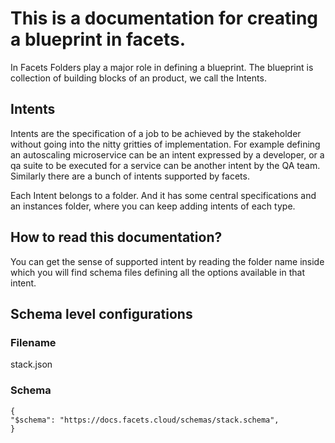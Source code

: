 # This is a documentation for creating a blueprint in facets.

In Facets Folders play a major role in defining a blueprint. The blueprint is collection of building blocks of an product, we call the Intents.

## Intents

Intents are the specification of a job to be achieved by the stakeholder without going into the nitty gritties of implementation. For example defining an autoscaling microservice can be an intent expressed by a developer, or a qa suite to be executed for a service can be another intent by the QA team. Similarly there are a bunch of intents supported by facets. 

Each Intent belongs to a folder. And it has some central specifications and an instances folder, where you can keep adding intents of each type.

## How to read this documentation?

You can get the sense of supported intent by reading the folder name inside which you will find schema files defining all the options available in that intent.

## Schema level configurations
### Filename 
stack.json
### Schema
```
{
"$schema": "https://docs.facets.cloud/schemas/stack.schema",
}
```

